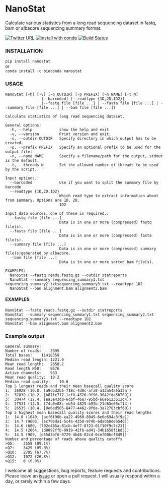 # NanoStat

Calculate various statistics from a long read sequencing dataset in fastq, bam or albacore sequencing summary format.

[![Twitter URL](https://img.shields.io/twitter/url/https/twitter.com/wouter_decoster.svg?style=social&label=Follow%20%40wouter_decoster)](https://twitter.com/wouter_decoster)
[![install with conda](https://anaconda.org/bioconda/nanostat/badges/installer/conda.svg)](https://anaconda.org/bioconda/nanostat)
[![Build Status](https://travis-ci.org/wdecoster/nanostat.svg?branch=master)](https://travis-ci.org/wdecoster/nanostat)



### INSTALLATION
`pip install nanostat`  
or  
`conda install -c bioconda nanostat`


### USAGE
```
NanoStat [-h] [-v] [-o OUTDIR] [-p PREFIX] [-n NAME] [-t N]
                [--barcoded] [--readtype {1D,2D,1D2}]
                (--fastq file [file ...] | --fasta file [file ...] | --summary file [file ...] | --bam file [file ...])

Calculate statistics of long read sequencing dataset.

General options:
  -h, --help            show the help and exit
  -v, --version         Print version and exit.
  -o, --outdir OUTDIR   Specify directory in which output has to be created.
  -p, --prefix PREFIX   Specify an optional prefix to be used for the output file.
  -n, --name NAME       Specify a filename/path for the output, stdout is the default.
  -t, --threads N       Set the allowed number of threads to be used by the script.

Input options.:
  --barcoded            Use if you want to split the summary file by barcode
  --readtype {1D,2D,1D2}
                        Which read type to extract information about from summary. Options are 1D, 2D,
                        1D2

Input data sources, one of these is required.:
  --fastq file [file ...]
                        Data is in one or more (compressed) fastq file(s).
  --fasta file [file ...]
                        Data is in one or more (compressed) fasta file(s).
  --summary file [file ...]
                        Data is in one or more (compressed) summary file(s)generated by albacore.
  --bam file [file ...]
                        Data is in one or more sorted bam file(s).

EXAMPLES:
  NanoStat --fastq reads.fastq.gz --outdir statreports
  NanoStat --summary sequencing_summary1.txt sequencing_summary2.txtsequencing_summary3.txt --readtype 1D2
  NanoStat --bam alignment.bam alignment2.bam
```

#### EXAMPLES
```
NanoStat --fastq reads.fastq.gz --outdir statreports
NanoStat --summary sequencing_summary1.txt sequencing_summary2.txt sequencing_summary3.txt --readtype 1D2
NanoStat --bam alignment.bam alignment2.bam
```

### Example output
```
General summary:	 
Number of reads:	3995
Total bases:	11418359
Median read length:	1221.0
Mean read length:	2858.2
Read length N50:	8676
Active channels:	933
Mean read quality:	10.2
Median read quality:	10.6
Top 5 longest reads and their mean basecall quality score
1:	36928 (10.8, [a9dbd2b5-718c-4d0c-afa8-a12a54a5a12a])
2:	32830 (10.2, [b87fc717-1cf8-4526-9f96-3042fda5b769])
3:	30474 (12.4, [ea3e43d8-6cbf-4687-95bd-66e6123512d4])
4:	27531 (12.5, [74c0e08c-eb94-4825-b93b-21d63e05cf14])
5:	26535 (10.4, [8e6ed505-8477-4462-9f0a-3a72783cbf60])
Top 5 highest mean basecall quality scores and their read lengths
1:	14.8 (1040, [acf6f90b-ea22-4960-8049-6e6e694a3f9a])
2:	14.7 (9603, [ec796da1-5c4a-4350-974b-6dabb8deb546])
3:	14.6 (680, [792c485a-81cb-4ef7-8f23-01f10f9c7c23])
4:	14.5 (2664, [d8092ffb-9919-42fb-ad41-34b1658f1bd5])
5:	14.5 (909, [d55d3bf6-0729-4b46-82cd-0cef00bcf849])
Number and percentage of reads above quality cutoffs
>Q5:	3559 (89.1%)
>Q7:	3429 (85.8%)
>Q10:	2705 (67.7%)
>Q12:	1072 (26.8%)
>Q15:	0 (0.0%)
```

I welcome all suggestions, bug reports, feature requests and contributions. Please leave an [issue](https://github.com/wdecoster/nanostat/issues) or open a pull request. I will usually respond within a day, or rarely within a few days.
